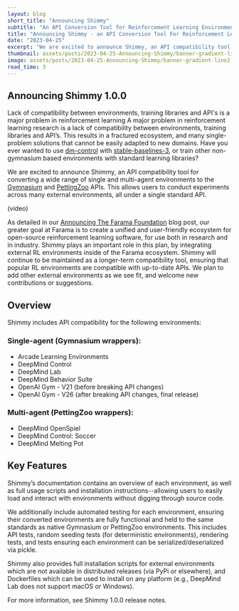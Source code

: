 ```yaml
---
layout: blog
short_title: "Announcing Shimmy"
subtitle: "An API Conversion Tool for Reinforcement Learning Environments"
title: "Announcing Shimmy - an API Conversion Tool For Reinforcement Learning Environments"
date: "2023-04-25"
excerpt: "We are excited to announce Shimmy, an API compatibility tool for converting a wide range of single and multi-agent environments to the Gymnasium and PettingZoo APIs"
thumbnail: assets/posts/2023-04-25-Announcing-Shimmy/banner-gradient-line2.png
image: assets/posts/2023-04-25-Announcing-Shimmy/banner-gradient-line2.png
read_time: 3
---
```


## Announcing Shimmy 1.0.0
Lack of compatibility between environments, training libraries and API's is a major problem in reinforcement learning
A major problem in reinforcement learning research is a lack of compatibility between environments, training libraries and API’s. 
This results in a fractured ecosystem, and many single-problem solutions that cannot be easily adapted to new domains. 
Have you ever wanted to use [dm-control](https://github.com/deepmind/dm_control) with [stable-baselines-3](https://github.com/DLR-RM/stable-baselines3), or train other non-gymnasium based environments with standard learning libraries? 

We are excited to announce Shimmy, an API compatibility tool for converting a wide range of single and multi-agent environments to the [Gymnasium](https://gymnasium.farama.org/) and [PettingZoo](https://pettingzoo.farama.org/) APIs.
This allows users to conduct experiments across many external environments, all under a single standard API. 

(video)

As detailed in our [Announcing The Farama Foundation](https://farama.org/Announcing-The-Farama-Foundation) blog post, our greater goal at Farama is to create a unified and user-friendly ecosystem for open-source reinforcement learning software, for use both in research and in industry. Shimmy plays an important role in this plan, by integrating external RL environments inside of the Farama ecosystem.
Shimmy will continue to be maintained as a longer-term compatibility tool, ensuring that popular RL environments are compatible with up-to-date APIs. We plan to add other external environments as we see fit, and welcome new contributions or suggestions.

## Overview

Shimmy includes API compatibility for the following environments: 
### Single-agent (Gymnasium wrappers):
- Arcade Learning Environments 
- DeepMind Control
- DeepMind Lab
- DeepMind Behavior Suite
- OpenAI Gym - V21 (before breaking API changes)
- OpenAI Gym - V26 (after breaking API changes, final release)

### Multi-agent (PettingZoo wrappers):
- DeepMind OpenSpiel
- DeepMind Control: Soccer
- DeepMind Melting Pot

## Key Features
Shimmy’s documentation contains an overview of each environment, as well as full usage scripts and installation instructions--allowing users to easily load and interact with environments without digging through source code. 

We additionally include automated testing for each environment, ensuring their converted environments are fully functional and held to the same standards as native Gymnasium or PettingZoo environments. 
This includes API tests, random seeding tests (for deterministic environments), rendering tests, and tests ensuring each environment can be serialized/deserialized via pickle. 

Shimmy also provides full installation scripts for external environments which are not available in distributed releases (via PyPi or elsewhere), and Dockerfiles which can be used to install on any platform (e.g., DeepMind Lab does not support macOS or Windows). 

For more information, see Shimmy 1.0.0 release notes. 

